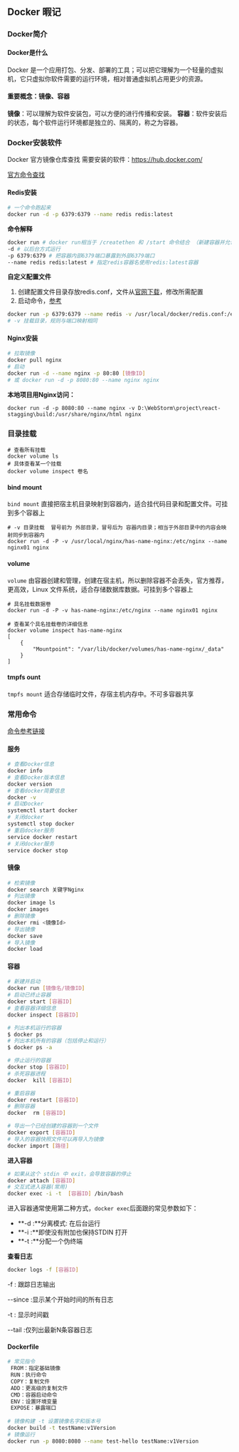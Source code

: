 ## Docker 暇记

### Docker简介

#### Docker是什么

Docker 是一个应用打包、分发、部署的工具；可以把它理解为一个轻量的虚拟机，它只虚拟你软件需要的运行环境，相对普通虚拟机占用更少的资源。

#### 重要概念：镜像、容器

**镜像**：可以理解为软件安装包，可以方便的进行传播和安装。
**容器**：软件安装后的状态，每个软件运行环境都是独立的、隔离的，称之为容器。

### Docker安装软件

Docker 官方镜像仓库查找 需要安装的软件：https://hub.docker.com/

[官方命令查找](https://docs.docker.com/engine/reference/commandline/run/)

#### Redis安装

```bash
# 一个命令跑起来
docker run -d -p 6379:6379 --name redis redis:latest
```

**命令解释**

```bash
docker run # docker run相当于 /createthen 和 /start 命令结合 （新建容器并允许）
-d # 以后台方式运行
-p 6379:6379 # 把容器内部6379端口暴露到外部6379端口
--name redis redis:latest # 指定redis容器名使用redis:latest容器
```

**自定义配置文件**

1. 创建配置文件目录存放redis.conf，文件从[官网下载](https://links.jianshu.com/go?to=http%3A%2F%2Fdownload.redis.io%2Fredis-stable%2Fredis.conf)，修改所需配置
2. 启动命令，[参考](https://segmentfault.com/a/1190000039769819)

```bash
docker run -p 6379:6379 --name redis -v /usr/local/docker/redis.conf:/etc/redis/redis.conf -v /usr/local/docker/data:/data -d redis redis-server /etc/redis/redis.conf --appendonly yes
# -v 挂载目录，规则与端口映射相同
```

#### Nginx安装

```bash
# 拉取镜像
docker pull nginx
# 启动
docker run -d --name nginx -p 80:80 [镜像ID]
# 或 docker run -d -p 8080:80 --name nginx nginx
```

**本地项目用Nginx访问：**

```shell
docker run -d -p 8080:80 --name nginx -v D:\WebStorm\project\react-stagging\build:/usr/share/nginx/html nginx
```



### 目录挂载

```shell
# 查看所有挂载
docker volume ls
# 具体查看某一个挂载
docker volume inspect 卷名
```

#### bind mount

`bind mount` 直接把宿主机目录映射到容器内，适合挂代码目录和配置文件。可挂到多个容器上

```shell
# -v 目录挂载  冒号前为 外部目录，冒号后为 容器内目录；相当于外部目录中的内容会映射同步到容器内
docker run -d -P -v /usr/local/nginx/has-name-nginx:/etc/nginx --name nginx01 nginx
```

#### volume

`volume` 由容器创建和管理，创建在宿主机，所以删除容器不会丢失，官方推荐，更高效，Linux 文件系统，适合存储数据库数据。可挂到多个容器上

```shell
# 具名挂载数据卷
docker run -d -P -v has-name-nginx:/etc/nginx --name nginx01 nginx

# 查看某个具名挂载卷的详细信息
docker volume inspect has-name-nginx
[
    {
        "Mountpoint": "/var/lib/docker/volumes/has-name-nginx/_data"
    }
]
```

#### tmpfs ount

`tmpfs mount` 适合存储临时文件，存宿主机内存中。不可多容器共享

### 常用命令

[命令参考链接](https://cloud.tencent.com/developer/article/1772136)

#### 服务

```bash
# 查看Docker信息
docker info
# 查看Docker版本信息
docker version
# 查看docker简要信息
docker -v
# 启动Docker
systemctl start docker
# 关闭docker
systemctl stop docker
# 重启docker服务
service docker restart
# 关闭docker服务
service docker stop
```

#### 镜像

```bash
# 检索镜像
docker search 关键字Nginx
# 列出镜像
docker image ls
docker images
# 删除镜像
docker rmi <镜像Id>
# 导出镜像
docker save
# 导入镜像
docker load
```

#### 容器

```bash
# 新建并启动
docker run [镜像名/镜像ID]
# 启动已终止容器
docker start [容器ID]
# 查看容器详细信息
docker inspect [容器ID]

# 列出本机运行的容器
$ docker ps 
# 列出本机所有的容器（包括停止和运行）
$ docker ps -a

# 停止运行的容器
docker stop [容器ID]
# 杀死容器进程
docker  kill [容器ID] 

# 重启容器
docker restart [容器ID] 
# 删除容器
docker  rm [容器ID]

# 导出一个已经创建的容器到一个文件
docker export [容器ID]
# 导入的容器快照文件可以再导入为镜像
docker import [路径]
```

**进入容器**

```bash
# 如果从这个 stdin 中 exit，会导致容器的停止
docker attach [容器ID]
# 交互式进入容器(常用)
docker exec -i -t  [容器ID] /bin/bash
```

进入容器通常使用第二种方式，`docker exec`后面跟的常见参数如下：

- **-d :**分离模式: 在后台运行
- **-i :**即使没有附加也保持STDIN 打开
- **-t :**分配一个伪终端

**查看日志**

```bash
docker logs -f [容器ID]
```

-f : 跟踪日志输出

--since :显示某个开始时间的所有日志

-t : 显示时间戳

--tail :仅列出最新N条容器日志

#### Dockerfile

```bash
# 常见指令
 FROM：指定基础镜像
 RUN：执行命令
 COPY：复制文件
 ADD：更高级的复制文件
 CMD：容器启动命令
 ENV：设置环境变量
 EXPOSE：暴露端口
 
# 镜像构建 -t 设置镜像名字和版本号
docker build -t testName:v1Version
# 镜像运行
docker run -p 8080:8080 --name test-hello testName:v1Version
```

